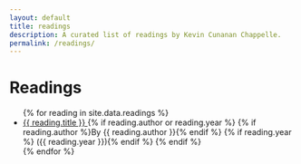 ```yaml
---
layout: default
title: readings
description: A curated list of readings by Kevin Cunanan Chappelle.
permalink: /readings/
---
```


<h1>Readings</h1>

<div id="link-container">
  <ul>
    {% for reading in site.data.readings %}
      <li class="row">
        <div class="link-wrapper">
          <a href="{{ reading.link }}" target="_blank" rel="noopener noreferrer" class="reading-link">
            {{ reading.title }}
          </a>
          {% if reading.author or reading.year %}
            <span class="subtitle">
              {% if reading.author %}By {{ reading.author }}{% endif %}
              {% if reading.year %} ({{ reading.year }}){% endif %}
            </span>
          {% endif %}
        </div>
      </li>
    {% endfor %}
  </ul>
</div>
